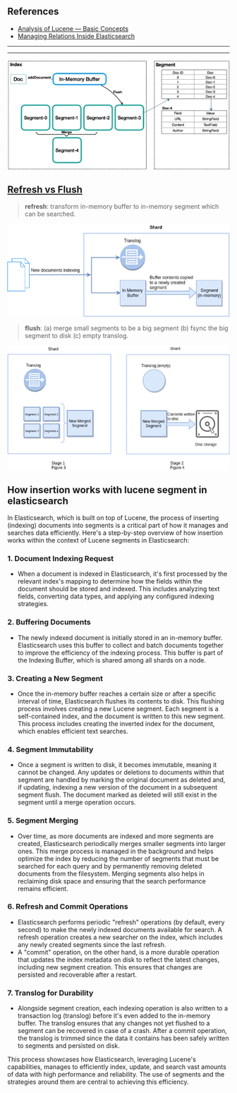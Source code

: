 ## References
- [Analysis of Lucene — Basic Concepts](https://alibaba-cloud.medium.com/analysis-of-lucene-basic-concepts-5ff5d8b90a53)
- [Managing Relations Inside Elasticsearch](https://www.elastic.co/blog/managing-relations-inside-elasticsearch)

---
---

![](insertion.png)

## [Refresh vs Flush](https://stackoverflow.com/questions/19963406/refresh-vs-flush)

> **refresh**: transform in-memory buffer to in-memory segment which can be searched.

![](insertion-refresh.png)

> **flush**: (a) merge small segments to be a big segment (b) fsync the big segment to disk (c) empty translog.

![](insertion-flush.png)

## How insertion works with lucene segment in elasticsearch

In Elasticsearch, which is built on top of Lucene, the process of inserting (indexing) documents into segments is a critical part of how it manages and searches data efficiently. Here's a step-by-step overview of how insertion works within the context of Lucene segments in Elasticsearch:

### 1. Document Indexing Request
- When a document is indexed in Elasticsearch, it's first processed by the relevant index's mapping to determine how the fields within the document should be stored and indexed. This includes analyzing text fields, converting data types, and applying any configured indexing strategies.

### 2. Buffering Documents
- The newly indexed document is initially stored in an in-memory buffer. Elasticsearch uses this buffer to collect and batch documents together to improve the efficiency of the indexing process. This buffer is part of the Indexing Buffer, which is shared among all shards on a node.

### 3. Creating a New Segment
- Once the in-memory buffer reaches a certain size or after a specific interval of time, Elasticsearch flushes its contents to disk. This flushing process involves creating a new Lucene segment. Each segment is a self-contained index, and the document is written to this new segment. This process includes creating the inverted index for the document, which enables efficient text searches.

### 4. Segment Immutability
- Once a segment is written to disk, it becomes immutable, meaning it cannot be changed. Any updates or deletions to documents within that segment are handled by marking the original document as deleted and, if updating, indexing a new version of the document in a subsequent segment flush. The document marked as deleted will still exist in the segment until a merge operation occurs.

### 5. Segment Merging
- Over time, as more documents are indexed and more segments are created, Elasticsearch periodically merges smaller segments into larger ones. This merge process is managed in the background and helps optimize the index by reducing the number of segments that must be searched for each query and by permanently removing deleted documents from the filesystem. Merging segments also helps in reclaiming disk space and ensuring that the search performance remains efficient.

### 6. Refresh and Commit Operations
- Elasticsearch performs periodic "refresh" operations (by default, every second) to make the newly indexed documents available for search. A refresh operation creates a new searcher on the index, which includes any newly created segments since the last refresh.
- A "commit" operation, on the other hand, is a more durable operation that updates the index metadata on disk to reflect the latest changes, including new segment creation. This ensures that changes are persisted and recoverable after a restart.

### 7. Translog for Durability
- Alongside segment creation, each indexing operation is also written to a transaction log (translog) before it's even added to the in-memory buffer. The translog ensures that any changes not yet flushed to a segment can be recovered in case of a crash. After a commit operation, the translog is trimmed since the data it contains has been safely written to segments and persisted on disk.

This process showcases how Elasticsearch, leveraging Lucene's capabilities, manages to efficiently index, update, and search vast amounts of data with high performance and reliability. The use of segments and the strategies around them are central to achieving this efficiency.
